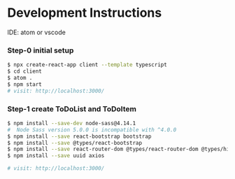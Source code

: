 # Development Instructions

IDE: atom or vscode

### Step-0 initial setup
```bash
$ npx create-react-app client --template typescript
$ cd client
$ atom .
$ npm start
# visit: http://localhost:3000/
```

### Step-1 create ToDoList and ToDoItem
```bash
$ npm install --save-dev node-sass@4.14.1
#  Node Sass version 5.0.0 is incompatible with ^4.0.0
$ npm install --save react-bootstrap bootstrap
$ npm install --save @types/react-bootstrap
$ npm install --save react-router-dom @types/react-router-dom @types/history
$ npm install --save uuid axios

# visit: http://localhost:3000/
```
